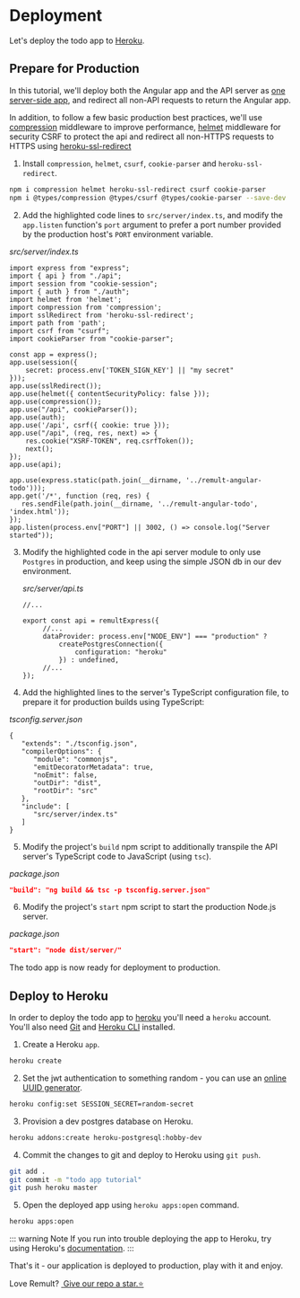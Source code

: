 # Deployment

Let's deploy the todo app to [Heroku](https://www.heroku.com/).

## Prepare for Production

In this tutorial, we'll deploy both the Angular app and the API server as [one server-side app](https://create-react-app.dev/docs/deployment/#other-solutions), and redirect all non-API requests to return the Angular app.

In addition, to follow a few basic production best practices, we'll use [compression](https://www.npmjs.com/package/compression) middleware to improve performance, [helmet](https://www.npmjs.com/package/helmet) middleware for security CSRF to protect the api and redirect all non-HTTPS requests to HTTPS using [heroku-ssl-redirect](https://www.npmjs.com/package/heroku-ssl-redirect)

1. Install `compression`, `helmet`, `csurf`, `cookie-parser` and `heroku-ssl-redirect`.

```sh
npm i compression helmet heroku-ssl-redirect csurf cookie-parser
npm i @types/compression @types/csurf @types/cookie-parser --save-dev
```

2. Add the highlighted code lines to `src/server/index.ts`, and modify the `app.listen` function's `port` argument to prefer a port number provided by the production host's `PORT` environment variable.

*src/server/index.ts*
```ts{5-10,16-19,21-25,27-32}
import express from "express";
import { api } from "./api";
import session from "cookie-session";
import { auth } from "./auth";
import helmet from 'helmet';
import compression from 'compression';
import sslRedirect from 'heroku-ssl-redirect';
import path from 'path';
import csrf from "csurf";
import cookieParser from "cookie-parser";

const app = express();
app.use(session({
    secret: process.env['TOKEN_SIGN_KEY'] || "my secret"
}));
app.use(sslRedirect());
app.use(helmet({ contentSecurityPolicy: false }));
app.use(compression());
app.use("/api", cookieParser());
app.use(auth);
app.use('/api', csrf({ cookie: true }));
app.use("/api", (req, res, next) => {
    res.cookie("XSRF-TOKEN", req.csrfToken());
    next();
});
app.use(api);

app.use(express.static(path.join(__dirname, '../remult-angular-todo')));
app.get('/*', function (req, res) {
   res.sendFile(path.join(__dirname, '../remult-angular-todo', 'index.html'));
});
app.listen(process.env["PORT"] || 3002, () => console.log("Server started"));
```


3. Modify the highlighted code in the api server module to only use `Postgres` in production, and keep using the simple JSON db in our dev environment.

   *src/server/api.ts*
   ```ts{5-8}
   //...

   export const api = remultExpress({
        //...
        dataProvider: process.env["NODE_ENV"] === "production" ?
            createPostgresConnection({
                configuration: "heroku"
            }) : undefined,
        //...
   });
   ```

4. Add the highlighted lines to the server's TypeScript configuration file, to prepare it for production builds using TypeScript:

*tsconfig.server.json*
```json{6-11}
{
   "extends": "./tsconfig.json",
   "compilerOptions": {
      "module": "commonjs",
      "emitDecoratorMetadata": true,
      "noEmit": false,
      "outDir": "dist",
      "rootDir": "src"
   },
   "include": [
      "src/server/index.ts"
   ]
}
```

5. Modify the project's `build` npm script to additionally transpile the API server's TypeScript code to JavaScript (using `tsc`).

*package.json*
```json
"build": "ng build && tsc -p tsconfig.server.json"
```

6. Modify the project's `start` npm script to start the production Node.js server.

*package.json*
```json
"start": "node dist/server/"
```

The todo app is now ready for deployment to production.

## Deploy to Heroku

In order to deploy the todo app to [heroku](https://www.heroku.com/) you'll need a `heroku` account. You'll also need [Git](https://git-scm.com/book/en/v2/Getting-Started-Installing-Git) and [Heroku CLI](https://devcenter.heroku.com/articles/heroku-cli#download-and-install) installed.

1. Create a Heroku `app`.

```sh
heroku create
```

2. Set the jwt authentication to something random - you can use an [online UUID generator](https://www.uuidgenerator.net/).

```sh
heroku config:set SESSION_SECRET=random-secret
```

3. Provision a dev postgres database on Heroku.

```sh
heroku addons:create heroku-postgresql:hobby-dev
```

4. Commit the changes to git and deploy to Heroku using `git push`.

```sh
git add .
git commit -m "todo app tutorial"
git push heroku master
```

5. Open the deployed app using `heroku apps:open` command.

```sh
heroku apps:open
```

::: warning Note
If you run into trouble deploying the app to Heroku, try using Heroku's [documentation](https://devcenter.heroku.com/articles/git).
:::

That's it - our application is deployed to production, play with it and enjoy.

Love Remult?&nbsp;<a href="https://github.com/remult/remult" target="_blank" rel="noopener"> Give our repo a star.⭐</a>